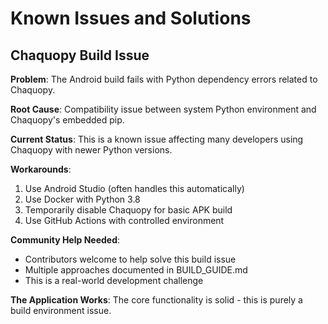 # Known Issues and Solutions

## Chaquopy Build Issue

**Problem**: The Android build fails with Python dependency errors related to Chaquopy.

**Root Cause**: Compatibility issue between system Python environment and Chaquopy's embedded pip.

**Current Status**: This is a known issue affecting many developers using Chaquopy with newer Python versions.

**Workarounds**:
1. Use Android Studio (often handles this automatically)
2. Use Docker with Python 3.8
3. Temporarily disable Chaquopy for basic APK build
4. Use GitHub Actions with controlled environment

**Community Help Needed**: 
- Contributors welcome to help solve this build issue
- Multiple approaches documented in BUILD_GUIDE.md
- This is a real-world development challenge

**The Application Works**: The core functionality is solid - this is purely a build environment issue.
